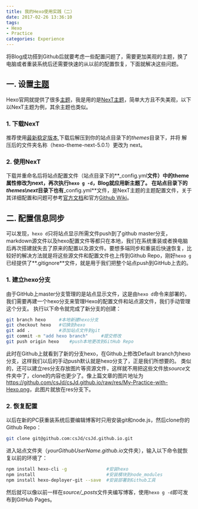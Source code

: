 ```yaml
---
title: 我的Hexo使用实践（二）
date: 2017-02-26 13:36:10
tags:
- Hexo
- Practice
categories: Experience
---
```


将Blog成功搭到Github后就要考虑一些配置问题了，需要更加美观的主题，换了电脑或者重装系统后还需要快速的从以前的配置恢复，下面就解决这些问题。

## 一. 设置[主题](https://hexo.io/themes/)
Hexo官网就提供了很多[主题](https://hexo.io/themes/)，我是用的是[NexT主题](http://theme-next.iissnan.com/)，简单大方且不失美观，以下以NexT主题为例，其余主题也类似。

<!-- more -->

### 1. 下载NexT
推荐使用[最新稳定版本](https://github.com/iissnan/hexo-theme-next/releases),下载后解压到你的站点目录下的*themes*目录下，并将 解压后的文件夹名称（hexo-theme-next-5.0.1）更改为 next。

### 2. 使用NexT
下载并重命名后将站点配置文件（站点目录下的**_config.yml**文件）中的theme属性修改为next，再次执行`hexo g -d`，Blog就应用新主题了。
在站点目录下的*themes\next*目录下也有**_config.yml**文件，是NexT主题的主题配置文件，关于其详细配置和问题可参考[官方文档](http://theme-next.iissnan.com/getting-started.html#theme-settings)和官方[Github Wiki](https://github.com/iissnan/hexo-theme-next/wiki/%E5%88%9B%E5%BB%BA%E5%88%86%E7%B1%BB%E9%A1%B5%E9%9D%A2)。

## 二. 配置信息同步
可以发现，`hexo d`只将站点显示所需文件push到了github master分支，markdown源文件以及hexo配置文件等都只在本地，我们在系统重装或者换电脑后再次搭建就失去了原来的配置以及源文件。要想多端同步和重装后快速恢复，比较好的解决方法就是将这些源文件和配置文件也上传到Github Repo，刚好`hexo g`已经提供了**.gitignore**文件，就是用于我们把整个站点push到GitHub上去的。
### 1. 建立hexo分支
由于GitHub上master分支管理的是站点显示文件，这是由`hexo d`命令来部署的，我们需要再建一个hexo分支来管理Hexo的配置文件和站点源文件，我们手动管理这个分支。
执行以下命令就完成了新分支的创建：
``` bash
git branch hexo     #本地新建hexo分支
git checkout hexo   #切换到hexo
git add .           #添加站点文件到git
git commit -m "add hexo branch"     #提交修改
git push origin hexo    #push本地更改到GitHub Repo
```
此时在Github上就看到了新的分支hexo，在Github上修改Default branch为hexo分支，这样我们以后的手动push默认就是hexo分支了，正是我们所想要的。
类似的，还可以建立res分支存放图片等资源文件，这样就不用把这些文件放*source*文件夹中了，clone的内容也更少了。像上篇文章的图片地址为<https://github.com/csJd/csJd.github.io/raw/res/My-Practice-with-Hexo.png>，此图片就放在res分支下。

### 2. 恢复配置
以后在新的PC获重装系统后要编辑博客时只用安装git和node.js，然后clone你的Github Repo：
``` bash
git clone git@github.com:csJd/csJd.github.io.git
```
进入站点文件夹（*yourGithubUserName.github.io*文件夹），输入以下命令就恢复以前的环境了：
``` bash
npm install hexo-cli -g               #安装hexo
npm install                           #安装模块到node_modules
npm install hexo-deployer-git --save  #安装部署到Github工具
```
然后就可以像以前一样在*source/_posts*文件夹编写博客，使用`hexo g -d`即可发布到GitHub Pages。

